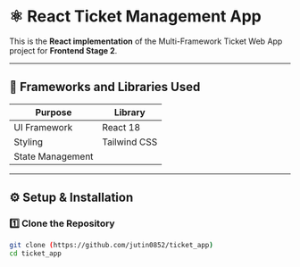 # ⚛️ React Ticket Management App

This is the **React implementation** of the Multi-Framework Ticket Web App project for **Frontend Stage 2**.

---

## 🧰 Frameworks and Libraries Used

| Purpose | Library |
|----------|----------|
| UI Framework | React 18 |
| Styling | Tailwind CSS |
| State Management 

---

## ⚙️ Setup & Installation

### 1️⃣ Clone the Repository
```bash
git clone (https://github.com/jutin0852/ticket_app)
cd ticket_app
